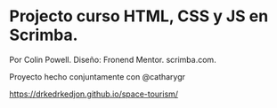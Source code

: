 # Projecto curso HTML, CSS y JS en Scrimba.

Por Colin Powell. 
Diseño: Fronend Mentor. 
scrimba.com.

Proyecto hecho conjuntamente con @catharygr

https://drkedrkedjon.github.io/space-tourism/
